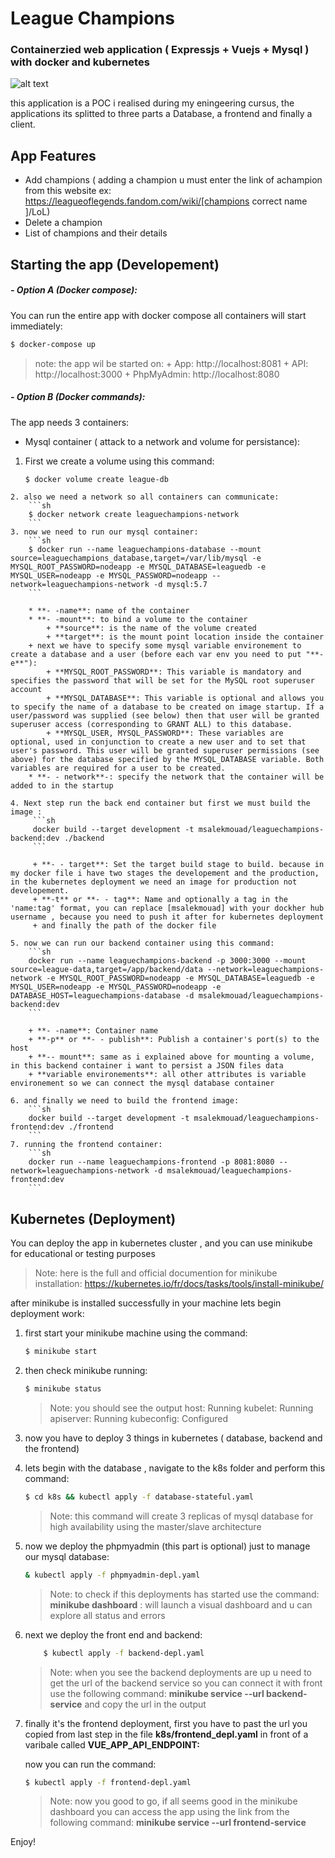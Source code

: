 # League Champions 
### Containerzied web application ( Expressjs + Vuejs + Mysql ) with docker and kubernetes

![alt text](https://i.ibb.co/9r1wwmn/app-screen.png "League Champions")

this application is a POC i realised during my eningeering cursus, the applications its splitted to three parts a Database, a frontend and finally a client.

## App Features

- Add champions ( adding a champion u must enter the link of achampion from this website ex: https://leagueoflegends.fandom.com/wiki/[champions correct name ]/LoL)
- Delete a champion
- List of champions and their details

## Starting the app (Developement)

##### - Option A (Docker compose):

You can run the entire app with docker compose all containers will start immediately:


```sh
$ docker-compose up
```
> note: the app wil be started on:
    + App:  http://localhost:8081
    + API:  http://localhost:3000
    + PhpMyAdmin:  http://localhost:8080

##### - Option B (Docker commands):

The app needs 3 containers:
   +  Mysql container ( attack to a network and volume for persistance):
   1. First we create a volume using this command:
        ```sh
        $ docker volume create league-db
        ```
    2. also we need a network so all containers can communicate:
        ```sh
        $ docker network create leaguechampions-network
        ```
    3. now we need to run our mysql container:
        ```sh
        $ docker run --name leaguechampions-database --mount source=leaguechampions_database,target=/var/lib/mysql -e MYSQL_ROOT_PASSWORD=nodeapp -e MYSQL_DATABASE=leaguedb -e MYSQL_USER=nodeapp -e MYSQL_PASSWORD=nodeapp --network=leaguechampions-network -d mysql:5.7
        ```
       
        * **- -name**: name of the container
        * **- -mount**: to bind a volume to the container
            + **source**: is the name of the volume created
            + **target**: is the mount point location inside the container
        + next we have to specify some mysql variable environement to create a database and a user (before each var env you need to put "**-e**"):
            + **MYSQL_ROOT_PASSWORD**: This variable is mandatory and specifies the password that will be set for the MySQL root superuser account
            + **MYSQL_DATABASE**: This variable is optional and allows you to specify the name of a database to be created on image startup. If a user/password was supplied (see below) then that user will be granted superuser access (corresponding to GRANT ALL) to this database.
            + **MYSQL_USER, MYSQL_PASSWORD**: These variables are optional, used in conjunction to create a new user and to set that user's password. This user will be granted superuser permissions (see above) for the database specified by the MYSQL_DATABASE variable. Both variables are required for a user to be created.
        * **- - network**-: specify the network that the container will be added to in the startup
        
    4. Next step run the back end container but first we must build the image :
         ```sh
         docker build --target development -t msalekmouad/leaguechampions-backend:dev ./backend
         ```
       
         + **- - target**: Set the target build stage to build. because in my docker file i have two stages the developement and the production, in the kubernetes deployment we need an image for production not developement.
         + **-t** or **- - tag**: Name and optionally a tag in the 'name:tag' format, you can replace [msalekmouad] with your dockher hub username , because you need to push it after for kubernetes deployment
         + and finally the path of the docker file
    
    5. now we can run our backend container using this command:
        ```sh
        docker run --name leaguechampions-backend -p 3000:3000 --mount source=league-data,target=/app/backend/data --network=leaguechampions-network -e MYSQL_ROOT_PASSWORD=nodeapp -e MYSQL_DATABASE=leaguedb -e MYSQL_USER=nodeapp -e MYSQL_PASSWORD=nodeapp -e DATABASE_HOST=leaguechampions-database -d msalekmouad/leaguechampions-backend:dev
        ```
        
        + **- -name**: Container name
        + **-p** or **- - publish**: Publish a container's port(s) to the host
        + **-- mount**: same as i explained above for mounting a volume, in this backend container i want to persist a JSON files data
        + **variable environements**: all other attributes is variable environement so we can connect the mysql database container
    
    6. and finally we need to build the frontend image:
        ```sh
        docker build --target development -t msalekmouad/leaguechampions-frontend:dev ./frontend
        ```
    7. running the frontend container:
        ```sh
        docker run --name leaguechampions-frontend -p 8081:8080 --network=leaguechampions-network -d msalekmouad/leaguechampions-frontend:dev
        ```



## Kubernetes (Deployment)

You can deploy the app in kubernetes cluster , and you can use minikube for educational or testing purposes
> Note: here is the full and official documention for minikube installation: https://kubernetes.io/fr/docs/tasks/tools/install-minikube/

after minikube is installed successfully in your machine lets begin deployment work:

1. first start your minikube machine using the command:
    ```sh
    $ minikube start
    ```
2. then check minikube running:
    ```sh
    $ minikube status
    ```
    > Note: you should see the output
    host: Running
    kubelet: Running
    apiserver: Running
    kubeconfig: Configured

3. now you have to deploy 3 things in kubernetes ( database, backend and the frontend)
4.  lets begin with the database , navigate to the k8s folder and perform this command:
    ```sh
    $ cd k8s && kubectl apply -f database-stateful.yaml
    ```

    > Note: this command will create 3 replicas of mysql database for high availability using the master/slave architecture
    
5. now we deploy the phpmyadmin (this part is optional) just to manage our mysql database:
    ```sh
    & kubectl apply -f phpmyadmin-depl.yaml
    ```
    
    > Note: to check if this deployments has started use the command:
        **minikube dashboard** : will launch a visual dashboard and u can explore all status and errors
        
6. next we deploy the front end and backend:
    ```sh
        $ kubectl apply -f backend-depl.yaml
    ```
    
    > Note: when you see the backend deployments are up u need to get the url of the backend service so you can connect it with front
    use the following command: **minikube service --url backend-service**
    and copy the url in the output
    
7. finally it's the frontend deployment, first you have to past the url you copied from last step in the file **k8s/frontend_depl.yaml** in front of a varibale called **VUE_APP_API_ENDPOINT:**
    
    now you can run the command:
    ```sh
    $ kubectl apply -f frontend-depl.yaml
    ```
    
    >Note: now you good to go, if all seems good in the minikube dashboard you can access the app using the link from the following command: **minikube service --url frontend-service**


Enjoy!
    





